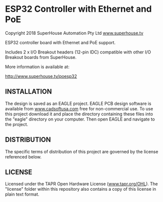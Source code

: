 ESP32 Controller with Ethernet and PoE
======================================
Copyright 2018 SuperHouse Automation Pty Ltd  www.superhouse.tv  

ESP32 controller board with Ethernet and PoE support.

Includes 2 x I/O Breakout headers (12-pin IDC) compatible with other
I/O Breakout boards from SuperHouse.

More information is available at:

  http://www.superhouse.tv/poesp32


INSTALLATION
------------
The design is saved as an EAGLE project. EAGLE PCB design software is
available from www.cadsoftusa.com free for non-commercial use. To use
this project download it and place the directory containing these files
into the "eagle" directory on your computer. Then open EAGLE and
navigate to the project.


DISTRIBUTION
------------
The specific terms of distribution of this project are governed by the
license referenced below.


LICENSE
-------
Licensed under the TAPR Open Hardware License (www.tapr.org/OHL).
The "license" folder within this repository also contains a copy of
this license in plain text format.
